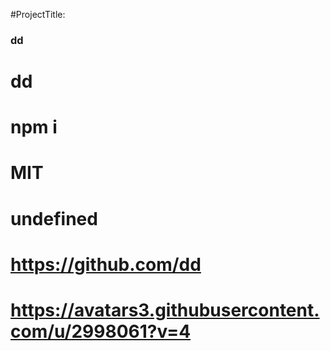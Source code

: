 
  #ProjectTitle:

###  dd

# dd
# npm i
# MIT
# undefined

# https://github.com/dd

# https://avatars3.githubusercontent.com/u/2998061?v=4

